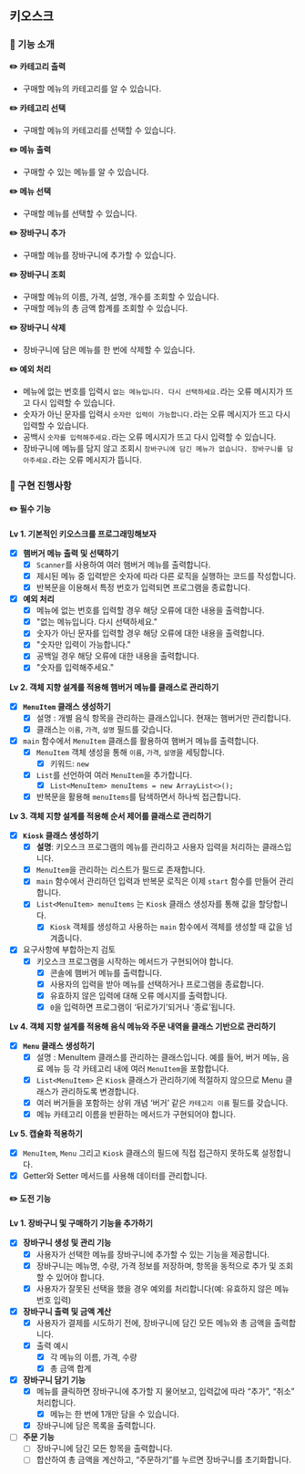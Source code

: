 ## 키오스크
### 🚀 기능 소개
**✏️ 카테고리 출력**
- 구매할 메뉴의 카테고리를 알 수 있습니다.

**✏️ 카테고리 선택**
- 구매할 메뉴의 카테고리를 선택할 수 있습니다.

**✏️ 메뉴 출력**
- 구매할 수 있는 메뉴를 알 수 있습니다.

**✏️ 메뉴 선택**
- 구매할 메뉴를 선택할 수 있습니다.

**✏️ 장바구니 추가**
- 구매할 메뉴를 장바구니에 추가할 수 있습니다.

**✏️ 장바구니 조회**
- 구매할 메뉴의 이름, 가격, 설명, 개수를 조회할 수 있습니다.
- 구매할 메뉴의 총 금액 합계를 조회할 수 있습니다.

**✏️ 장바구니 삭제**
- 장바구니에 담은 메뉴를 한 번에 삭제할 수 있습니다.

**✏️ 예외 처리**
- 메뉴에 없는 번호를 입력시 `없는 메뉴입니다. 다시 선택하세요.`라는 오류 메시지가 뜨고 다시 입력할 수 있습니다.
- 숫자가 아닌 문자를 입력시 `숫자만 입력이 가능합니다.`라는 오류 메시지가 뜨고 다시 입력할 수 있습니다.
- 공백시 `숫자를 입력해주세요.`라는 오류 메시지가 뜨고 다시 입력할 수 있습니다.
- 장바구니에 메뉴를 담지 않고 조회시 `장바구니에 담긴 메뉴가 없습니다. 장바구니를 담아주세요.`라는 오류 메시지가 뜹니다.

### 🚀 구현 진행사항
#### ✏️ 필수 기능
**Lv 1. 기본적인 키오스크를 프로그래밍해보자**

- [x]  **햄버거 메뉴 출력 및 선택하기**
    - [x]  `Scanner`를 사용하여 여러 햄버거 메뉴를 출력합니다.
    - [x]  제시된 메뉴 중 입력받은 숫자에 따라 다른 로직을 실행하는 코드를 작성합니다.
    - [x]  반복문을 이용해서 특정 번호가 입력되면 프로그램을 종료합니다.

- [x]  **예외 처리**
   - [x]  메뉴에 없는 번호를 입력할 경우 해당 오류에 대한 내용을 출력합니다.
     - [x]  "없는 메뉴입니다. 다시 선택하세요."
   - [x]  숫자가 아닌 문자를 입력할 경우 해당 오류에 대한 내용을 출력합니다.
     - [x]  "숫자만 입력이 가능합니다."
   - [x]  공백일 경우 해당 오류에 대한 내용을 출력합니다.
     - [x]  "숫자를 입력해주세요."

**Lv 2. 객체 지향 설계를 적용해 햄버거 메뉴를 클래스로 관리하기**

- [x]  **`MenuItem` 클래스 생성하기**
   - [x]  설명 : 개별 음식 항목을 관리하는 클래스입니다. 현재는 햄버거만 관리합니다.
   - [x]  클래스는 `이름`, `가격`, `설명` 필드를 갖습니다.
- [x]  `main` 함수에서 `MenuItem` 클래스를 활용하여 햄버거 메뉴를 출력합니다.
   - [x]  `MenuItem` 객체 생성을 통해 `이름`, `가격`, `설명`을 세팅합니다.
      - [x]  키워드: `new`
   - [x]  `List`를 선언하여 여러 `MenuItem`을 추가합니다.
      - [x]  `List<MenuItem> menuItems = new ArrayList<>();`
   - [x]  반복문을 활용해 `menuItems`를 탐색하면서 하나씩 접근합니다.

**Lv 3. 객체 지향 설계를 적용해 순서 제어를 클래스로 관리하기**

- [x]  **`Kiosk` 클래스 생성하기**
   - [x]  **설명**: 키오스크 프로그램의 메뉴를 관리하고 사용자 입력을 처리하는 클래스입니다.
   - [x]  `MenuItem`을 관리하는 리스트가 필드로 존재합니다.
   - [x]  `main` 함수에서 관리하던 입력과 반복문 로직은 이제 `start` 함수를 만들어 관리합니다.
   - [x]  `List<MenuItem> menuItems` 는 `Kiosk` 클래스 생성자를 통해 값을 할당합니다.
      - [x]  `Kiosk` 객체를 생성하고 사용하는 `main` 함수에서 객체를 생성할 때 값을 넘겨줍니다.
- [x]  요구사항에 부합하는지 검토
   - [x]  키오스크 프로그램을 시작하는 메서드가 구현되어야 합니다.
      - [x]  콘솔에 햄버거 메뉴를 출력합니다.
      - [x]  사용자의 입력을 받아 메뉴를 선택하거나 프로그램을 종료합니다.
      - [x]  유효하지 않은 입력에 대해 오류 메시지를 출력합니다.
      - [x]  `0`을 입력하면 프로그램이 ‘뒤로가기’되거나 ‘종료’됩니다.

**Lv 4. 객체 지향 설계를 적용해 음식 메뉴와 주문 내역을 클래스 기반으로 관리하기**

- [x]  **`Menu` 클래스 생성하기**
   - [x]  설명 : MenuItem 클래스를 관리하는 클래스입니다.
     예를 들어, 버거 메뉴, 음료 메뉴 등 각 카테고리 내에 여러 `MenuItem`을 포함합니다.
   - [x]  `List<MenuItem>` 은 `Kiosk` 클래스가 관리하기에 적절하지 않으므로 Menu 클래스가 관리하도록 변경합니다.
   - [x]  여러 버거들을 포함하는 상위 개념 ‘버거’ 같은 `카테고리 이름` 필드를 갖습니다.
   - [x]  메뉴 카테고리 이름을 반환하는 메서드가 구현되어야 합니다.

**Lv 5. 캡슐화 적용하기**

- [x]  `MenuItem`, `Menu` 그리고 `Kiosk` 클래스의 필드에 직접 접근하지 못하도록 설정합니다.
- [x]  Getter와 Setter 메서드를 사용해 데이터를 관리합니다.

#### ✏️ 도전 기능
**Lv 1. 장바구니 및 구매하기 기능을 추가하기**

- [x]  **장바구니 생성 및 관리 기능**
   - [x]  사용자가 선택한 메뉴를 장바구니에 추가할 수 있는 기능을 제공합니다.
   - [x]  장바구니는 메뉴명, 수량, 가격 정보를 저장하며, 항목을 동적으로 추가 및 조회할 수 있어야 합니다.
   - [x]  사용자가 잘못된 선택을 했을 경우 예외를 처리합니다(예: 유효하지 않은 메뉴 번호 입력)
- [x]  **장바구니 출력 및 금액 계산**
   - [x]  사용자가 결제를 시도하기 전에, 장바구니에 담긴 모든 메뉴와 총 금액을 출력합니다.
   - [x]  출력 예시
      - [x]  각 메뉴의 이름, 가격, 수량
      - [x]  총 금액 합계
- [x]  **장바구니 담기 기능**
   - [x]  메뉴를 클릭하면 장바구니에 추가할 지 물어보고, 입력값에 따라 “추가”, “취소” 처리합니다.
      - [x]  메뉴는 한 번에 1개만 담을 수 있습니다.
   - [x]  장바구니에 담은 목록을 출력합니다.
- [ ]  **주문 기능**
   - [ ]  장바구니에 담긴 모든 항목을 출력합니다.
   - [ ]  합산하여 총 금액을 계산하고, “주문하기”를 누르면 장바구니를 초기화합니다.